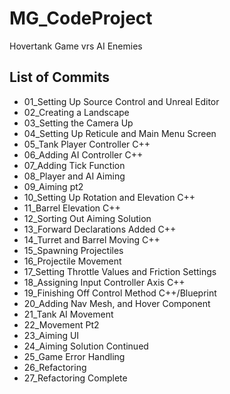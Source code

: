 # MG_CodeProject
Hovertank Game vrs AI Enemies

## List of Commits

* 01_Setting Up Source Control and Unreal Editor
* 02_Creating a Landscape
* 03_Setting the Camera Up
* 04_Setting Up Reticule and Main Menu Screen
* 05_Tank Player Controller C++
* 06_Adding AI Controller C++
* 07_Adding Tick Function
* 08_Player and AI Aiming
* 09_Aiming pt2
* 10_Setting Up Rotation and Elevation C++
* 11_Barrel Elevation C++
* 12_Sorting Out Aiming Solution
* 13_Forward Declarations Added C++
* 14_Turret and Barrel Moving C++
* 15_Spawning Projectiles
* 16_Projectile Movement
* 17_Setting Throttle Values and Friction Settings
* 18_Assigning Input Controller Axis C++
* 19_Finishing Off Control Method C++/Blueprint
* 20_Adding Nav Mesh, and Hover Component
* 21_Tank AI Movement
* 22_Movement Pt2
* 23_Aiming UI
* 24_Aiming Solution Continued
* 25_Game Error Handling
* 26_Refactoring
* 27_Refactoring Complete
